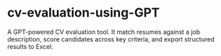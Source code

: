 # cv-evaluation-using-GPT
A GPT-powered CV evaluation tool. It match resumes against a job description, score candidates across key criteria, and export structured results to Excel.
